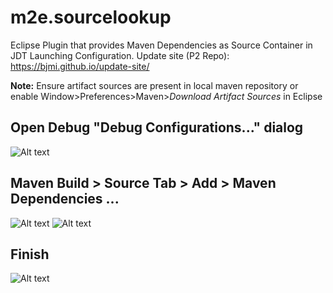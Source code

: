 # m2e.sourcelookup
Eclipse Plugin that provides Maven Dependencies as Source Container in JDT Launching Configuration. 
Update site (P2 Repo): https://bjmi.github.io/update-site/

**Note:** Ensure artifact sources are present in local maven repository or enable Window>Preferences>Maven>*Download Artifact Sources* in Eclipse
## Open Debug "Debug Configurations..." dialog
![Alt text](../gh-pages/images/launch-debug1.png?raw=true)
## Maven Build > Source Tab > Add > Maven Dependencies ...
![Alt text](../gh-pages/images/launch-debug2.png?raw=true)
![Alt text](../gh-pages/images/launch-debug3.png?raw=true)
## Finish
![Alt text](../gh-pages/images/launch-debug4.png?raw=true)
